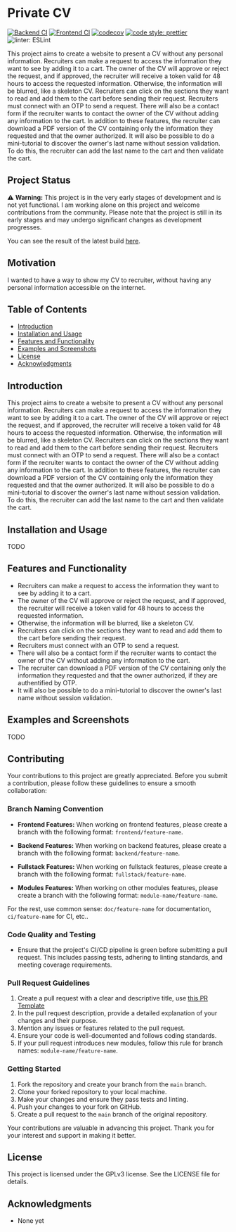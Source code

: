 # Private CV

[![Backend CI](https://github.com/levg34/private-cv/actions/workflows/backend.yml/badge.svg)](https://github.com/levg34/private-cv/actions/workflows/backend.yml)
[![Frontend CI](https://github.com/levg34/private-cv/actions/workflows/frontend.yml/badge.svg)](https://github.com/levg34/private-cv/actions/workflows/frontend.yml)
[![codecov](https://codecov.io/gh/levg34/private-cv/graph/badge.svg?token=PNDT8I3M72)](https://codecov.io/gh/levg34/private-cv)
[![code style: prettier](https://img.shields.io/badge/code_style-prettier-ff69b4.svg?style=flat-square)](https://github.com/prettier/prettier)
![linter: ESLint](https://img.shields.io/badge/linter-ESLint-purple?logo=ESLint)

This project aims to create a website to present a CV without any personal information. Recruiters can make a request to access the information they want to see by adding it to a cart. The owner of the CV will approve or reject the request, and if approved, the recruiter will receive a token valid for 48 hours to access the requested information. Otherwise, the information will be blurred, like a skeleton CV. Recruiters can click on the sections they want to read and add them to the cart before sending their request. Recruiters must connect with an OTP to send a request. There will also be a contact form if the recruiter wants to contact the owner of the CV without adding any information to the cart. In addition to these features, the recruiter can download a PDF version of the CV containing only the information they requested and that the owner authorized. It will also be possible to do a mini-tutorial to discover the owner's last name without session validation. To do this, the recruiter can add the last name to the cart and then validate the cart.

## Project Status

⚠️ **Warning:** This project is in the very early stages of development and is not yet functional. I am working alone on this project and welcome contributions from the community. Please note that the project is still in its early stages and may undergo significant changes as development progresses.

You can see the result of the latest build [here](https://levg34.github.io/private-cv/).

## Motivation

I wanted to have a way to show my CV to recruiter, without having any personal information accessible on the internet.

## Table of Contents

-   [Introduction](#introduction)
-   [Installation and Usage](#installation-and-usage)
-   [Features and Functionality](#features-and-functionality)
-   [Examples and Screenshots](#examples-and-screenshots)
-   [License](#license)
-   [Acknowledgments](#acknowledgments)

## Introduction

This project aims to create a website to present a CV without any personal information. Recruiters can make a request to access the information they want to see by adding it to a cart. The owner of the CV will approve or reject the request, and if approved, the recruiter will receive a token valid for 48 hours to access the requested information. Otherwise, the information will be blurred, like a skeleton CV. Recruiters can click on the sections they want to read and add them to the cart before sending their request. Recruiters must connect with an OTP to send a request. There will also be a contact form if the recruiter wants to contact the owner of the CV without adding any information to the cart. In addition to these features, the recruiter can download a PDF version of the CV containing only the information they requested and that the owner authorized. It will also be possible to do a mini-tutorial to discover the owner's last name without session validation. To do this, the recruiter can add the last name to the cart and then validate the cart.

## Installation and Usage

TODO

## Features and Functionality

-   Recruiters can make a request to access the information they want to see by adding it to a cart.
-   The owner of the CV will approve or reject the request, and if approved, the recruiter will receive a token valid for 48 hours to access the requested information.
-   Otherwise, the information will be blurred, like a skeleton CV.
-   Recruiters can click on the sections they want to read and add them to the cart before sending their request.
-   Recruiters must connect with an OTP to send a request.
-   There will also be a contact form if the recruiter wants to contact the owner of the CV without adding any information to the cart.
-   The recruiter can download a PDF version of the CV containing only the information they requested and that the owner authorized, if they are authentified by OTP.
-   It will also be possible to do a mini-tutorial to discover the owner's last name without session validation.

## Examples and Screenshots

TODO

## Contributing

Your contributions to this project are greatly appreciated. Before you submit a contribution, please follow these guidelines to ensure a smooth collaboration:

### Branch Naming Convention

- **Frontend Features:** When working on frontend features, please create a branch with the following format: `frontend/feature-name`.

- **Backend Features:** When working on backend features, please create a branch with the following format: `backend/feature-name`.

- **Fullstack Features:** When working on fullstack features, please create a branch with the following format: `fullstack/feature-name`.

- **Modules Features:** When working on other modules features, please create a branch with the following format: `module-name/feature-name`.

For the rest, use common sense: `doc/feature-name` for documentation, `ci/feature-name` for CI, etc..

### Code Quality and Testing

- Ensure that the project's CI/CD pipeline is green before submitting a pull request. This includes passing tests, adhering to linting standards, and meeting coverage requirements.

### Pull Request Guidelines

1. Create a pull request with a clear and descriptive title, use [this PR Template](.github/PULL_REQUEST_TEMPLATE.md)
2. In the pull request description, provide a detailed explanation of your changes and their purpose.
3. Mention any issues or features related to the pull request.
4. Ensure your code is well-documented and follows coding standards.
5. If your pull request introduces new modules, follow this rule for branch names: `module-name/feature-name`.

### Getting Started

1. Fork the repository and create your branch from the `main` branch.
2. Clone your forked repository to your local machine.
3. Make your changes and ensure they pass tests and linting.
4. Push your changes to your fork on GitHub.
5. Create a pull request to the `main` branch of the original repository.

Your contributions are valuable in advancing this project. Thank you for your interest and support in making it better.

## License

This project is licensed under the GPLv3 license. See the LICENSE file for details.

## Acknowledgments

-   None yet
